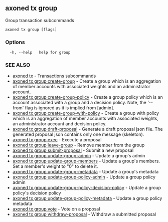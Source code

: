## axoned tx group

Group transaction subcommands

```
axoned tx group [flags]
```

### Options

```
  -h, --help   help for group
```

### SEE ALSO

* [axoned tx](axoned_tx.md)	 - Transactions subcommands
* [axoned tx group create-group](axoned_tx_group_create-group.md)	 - Create a group which is an aggregation of member accounts with associated weights and an administrator account.
* [axoned tx group create-group-policy](axoned_tx_group_create-group-policy.md)	 - Create a group policy which is an account associated with a group and a decision policy. Note, the '--from' flag is ignored as it is implied from [admin].
* [axoned tx group create-group-with-policy](axoned_tx_group_create-group-with-policy.md)	 - Create a group with policy which is an aggregation of member accounts with associated weights, an administrator account and decision policy.
* [axoned tx group draft-proposal](axoned_tx_group_draft-proposal.md)	 - Generate a draft proposal json file. The generated proposal json contains only one message (skeleton).
* [axoned tx group exec](axoned_tx_group_exec.md)	 - Execute a proposal
* [axoned tx group leave-group](axoned_tx_group_leave-group.md)	 - Remove member from the group
* [axoned tx group submit-proposal](axoned_tx_group_submit-proposal.md)	 - Submit a new proposal
* [axoned tx group update-group-admin](axoned_tx_group_update-group-admin.md)	 - Update a group's admin
* [axoned tx group update-group-members](axoned_tx_group_update-group-members.md)	 - Update a group's members. Set a member's weight to "0" to delete it.
* [axoned tx group update-group-metadata](axoned_tx_group_update-group-metadata.md)	 - Update a group's metadata
* [axoned tx group update-group-policy-admin](axoned_tx_group_update-group-policy-admin.md)	 - Update a group policy admin
* [axoned tx group update-group-policy-decision-policy](axoned_tx_group_update-group-policy-decision-policy.md)	 - Update a group policy's decision policy
* [axoned tx group update-group-policy-metadata](axoned_tx_group_update-group-policy-metadata.md)	 - Update a group policy metadata
* [axoned tx group vote](axoned_tx_group_vote.md)	 - Vote on a proposal
* [axoned tx group withdraw-proposal](axoned_tx_group_withdraw-proposal.md)	 - Withdraw a submitted proposal
